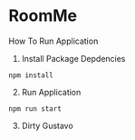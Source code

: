 # RoomMe

How To Run Application

1. Install Package Depdencies

```
npm install
```

2. Run Application

```
npm run start
```

3. Dirty Gustavo
